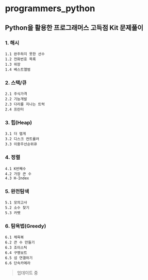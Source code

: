 # programmers_python
## Python을 활용한 프로그래머스 고득점 Kit 문제풀이

### 1. 해시
```
1.1 완주하지 못한 선수
1.2 전화번호 목록
1.3 위장
1.4 베스트앨범
```

### 2. 스택/큐
```
2.1 주식가격
2.2 기능개발
2.3 다리를 지나는 트럭
2.4 프린터
```

### 3. 힙(Heap)
```
3.1 더 맵게
3.2 디스크 컨트롤러
3.3 이중우선순위큐
```

### 4. 정렬
```
4.1 K번째수
4.2 가장 큰 수
4.3 H-Index
```

### 5. 완전탐색
```
5.1 모의고사
5.2 소수 찾기
5.3 카펫
```

### 6. 탐욕법(Greedy)
```
6.1 체육복
6.2 큰 수 만들기
6.3 조이스틱
6.4 구명보트
6.5 섬 연결하기
6.6 단속카메라
```

> 업데이트 중
